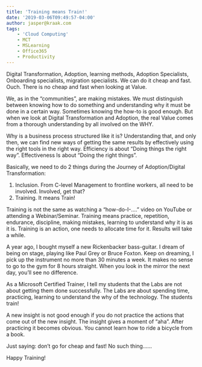 ```yaml
---
title: 'Training means Train!'
date: '2019-03-06T09:49:57-04:00'
author: jasper@kraak.com
tags:
    - 'Cloud Computing'
    - MCT
    - MSLearning
    - Office365
    - Productivity
---
```


Digital Transformation, Adoption, learning methods, Adoption Specialists, Onboarding specialists, migration specialists. We can do it cheap and fast. Ouch. There is no cheap and fast when looking at Value.

We, as in the “communities”, are making mistakes. We must distinguish between knowing how to do something and understanding why it must be done in a certain way. Sometimes knowing the how-to is good enough. But when we look at Digital Transformation and Adoption, the real Value comes from a thorough understanding by all involved on the WHY.

Why is a business process structured like it is? Understanding that, and only then, we can find new ways of getting the same results by effectively using the right tools in the right way. Efficiency is about “Doing things the right way”. Effectiveness Is about “Doing the right things”.

Basically, we need to do 2 things during the Journey of Adoption/Digital Transformation:

1. Inclusion. From C-level Management to frontline workers, all need to be involved. Involved, get that?
2. Training. It means Train!

Training is not the same as watching a “how-do-I-….” video on YouTube or attending a Webinar/Seminar. Training means practice, repetition, endurance, discipline, making mistakes, learning to understand why it is as it is. Training is an action, one needs to allocate time for it. Results will take a while.

A year ago, I bought myself a new Rickenbacker bass-guitar. I dream of being on stage, playing like Paul Grey or Bruce Foxton. Keep on dreaming, I pick up the instrument no more than 30 minutes a week. It makes no sense to go to the gym for 8 hours straight. When you look in the mirror the next day, you’ll see no difference.

As a Microsoft Certified Trainer, I tell my students that the Labs are not about getting them done successfully. The Labs are about spending time, practicing, learning to understand the why of the technology. The students train!

A new insight is not good enough if you do not practice the actions that come out of the new insight. The insight gives a moment of “aha”. After practicing it becomes obvious. You cannot learn how to ride a bicycle from a book.

Just saying: don’t go for cheap and fast! No such thing……

Happy Training!